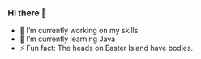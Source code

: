 ### Hi there 👋
- 🔭 I’m currently working on my skills 
- 🌱 I’m currently learning Java
- ⚡ Fun fact: The heads on Easter Island have bodies.

<!--
**Szymqn/Szymqn** is a ✨ _special_ ✨ repository because its `README.md` (this file) appears on your GitHub profile.

Here are some ideas to get you started:

- 🔭 I’m currently working on ...
- 🌱 I’m currently learning ...
- 👯 I’m looking to collaborate on ...
- 🤔 I’m looking for help with ...
- 💬 Ask me about ...
- 📫 How to reach me: ...
- 😄 Pronouns: ...
- ⚡ Fun fact: ...
-->
